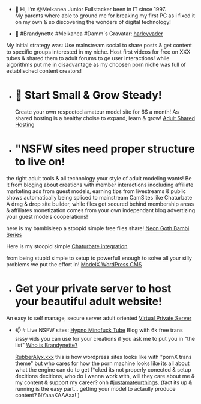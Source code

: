 - 👋 Hi, I’m @Melkanea Junior Fullstacker been in IT since 1997.  
   My parents where able to ground me for breaking my first PC as i fixed it on my own & so discovering the wonders of digital technology!


- 👋 #Brandynette #Melkanea #Damm´s Gravatar:
   [harleyvader](https://gravatar.com/harleyvader)
  
 My initial strategy was:
 Use mainstream social to share posts & get content to specific groups interested in my niche.
 Host first videos for free on XXX tubes & shared them to adult forums to ge user interactions! 
while algorithms put me in disadvantage as my choosen porn niche was full of establisched content creators!

 - # 🌱 Start Small & Grow Steady!  
   Create your own respected amateur model site for 6$ a month! As shared hosting is a healthy choise to expand, learn & grow!
  [Adult Shared Hosting](https://vicetemple.net/aff.php?aff=969&page=adult-web-hosting)

- # "NSFW sites need proper structure to live on!
the right adult tools & all technology your style of adult modeling wants!
Be it from bloging about creations with member interactions inccluding affiliate marketing ads from guest models,
earning tips from livestreams & public shows automatically being spliced to mainstream CamSites like Chaturbate 
A drag & drop site builder, while files get secured behind membership areas & affiliates monetization comes from your own independant blog advertizing your guest models cooperations! 

here is my bambisleep a stoopid simple free files share! 
[Neon Goth Bambi Series](https://brandynette.xxx/videos)

Here is my stoopid simple [Chaturbate integration](https://brandynette.xxx/livestream)


from being stupid simple to setup to powerfull enough to solve all your silly problems we put the effort in!
[ModelX WordPress CMS](https://vicetemple.net/aff.php?aff=969&page=adult-wordpress-themes/modelx)


- # Get your private server to host your beautiful adult website! 
An easy to self manage, secure server adult oriented [Virtual Private Server](https://vicetemple.net/aff.php?aff=969&page=adult-vps)

- 📫 # Live NSFW sites: 
  [Hypno Mindfuck Tube](https://brandyntte.xxx/) Blog with 6k free trans sissy vids you can use for your creations if you ask me to put you in "the list"
  [Who is Brandynette?](https://brandynette.com/who-is-brandynette) 
  
  [RubberAlyx.xxx](https://rubberalyx.xxx/)
this is how wordpress sites looks like with "pornX trans theme" but who cares for how the porn machine looks like its all about what the engine can do to get f*cked
 its not properly conected & setup decitions decitions, who do i wanna work with, will they care about me & my content & support my career? ohh [#justamateurthings](https://twitter.com/search?q=%23justamateurthings&src=typed_query). 
 (fact its up & running is the easy part... getting your model to actaully produce content? NYaaaKAAAaa!  )

